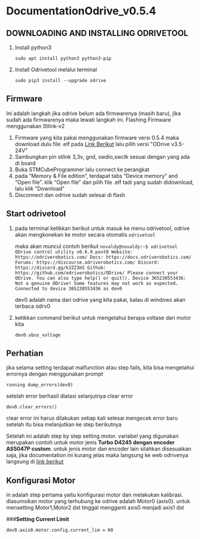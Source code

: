 # DocumentationOdrive_v0.5.4

## **DOWNLOADING AND INSTALLING ODRIVETOOL**
1. Install python3

    `sudo apt install python3 python3-pip`

2. Install Odrivetool melalui terminal

   `sudo pip3 install --upgrade odrive`

## **Firmware**
Ini adalah langkah jika odrive belum ada firmwarenya (masih baru), jika sudah ada firmwarenya maka lewati langkah ini. Flashing Firmware menggunakan Stlink-v2
1. Firmware yang kita pakai menggunakan firmware versi 0.5.4 maka download dulu file .elf pada [Link Berikut](https://docs.odriverobotics.com/releases/firmware) lalu pilih versi "ODrive v3.5-24V"
2. Sambungkan pin stlink 3,3v, gnd, swdio,swclk sesuai dengan yang ada di board
3. Buka STMCubeProgrammer lalu connect ke perangkat
4. pada “Memory & File edition”, terdapat tabs “Device memory” and “Open file”. klik “Open file” dan pilih file .elf tadi yang sudah didownload, lalu klik "Download"
5. Disconnect dan odrive sudah selesai di flash

## **Start odrivetool**
1. pada terminal ketikkan berikut untuk masuk ke menu odrivetool, odrive akan mengkonekan ke motor secara otomatis
   `odrivetool`
   
   maka akan muncul contoh berikut
   `novaldy@novaldy:~$ odrivetool
   ODrive control utility v0.6.9.post0
   Website: https://odriverobotics.com/
   Docs: https://docs.odriverobotics.com/
   Forums: https://discourse.odriverobotics.com/
   Discord: https://discord.gg/k3ZZ3mS
   Github: https://github.com/odriverobotics/ODrive/
   Please connect your ODrive.
   You can also type help() or quit().
   Device 365230553436: Not a genuine ODrive! Some features may not work as expected.
   Connected to device 365230553436 as dev0`
   
   dev0 adalah nama dari odrive yang kita pakai, kalau di windows akan terbaca odrv0

3. ketikkan command berikut untuk mengetahui berapa voltase dari motor kita
   
   `dev0.vbus_voltage`

## **Perhatian**
jika selama setting terdapat malfunction atau step fails, kita bisa mengetahui errornya dengan menggunakan prompt

`running dump_errors(dev0)`

setelah error berhasil diatasi selanjutnya clear error

`dev0.clear_errors()`

clear error ini harus dilakukan setiap kali selesai mengecek error baru setelah itu bisa melanjutkan ke step berikutnya

Setelah ini adalah step by step setting motor. variabel yang digunakan merupakan contoh untuk motor jenis **Turbo D4245 dengan encoder AS5047P custom**. untuk jenis motor dan encoder lain silahkan disesuaikan saja, jika documentation ini kurang jelas maka langsung ke web odrivenya langsung di [link berikut](https://docs.odriverobotics.com/v/0.5.4/getting-started.html)

## **Konfigurasi Motor**
in adalah step pertama yaitu konfigurasi motor dan melakukan kalibrasi. diasumsikan motor yang terhubung ke odrive adalah Motor0 (axis0). untuk mensetting Motor1,Motor2 dst tinggal mengganti axis0 menjadi axis1 dst

###**Setting Current Limit**

`dev0.axis0.motor.config.current_lim = 60`
